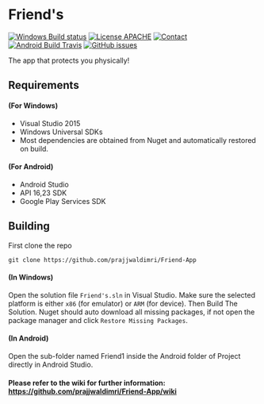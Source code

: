 Friend's
=========
[![Windows Build status](https://ci.appveyor.com/api/projects/status/cie691osqna780e4/branch/master?svg=true)](https://ci.appveyor.com/project/prajjwaldimri/friend-app/branch/master)
[![License APACHE](https://img.shields.io/badge/license-APACHE-642C90.svg?style=flat-square)](https://github.com/prajjwaldimri/Friend-App/blob/master/LICENSE)
[![Contact](https://img.shields.io/badge/contact-@prajjwaldimri-642C90.svg?style=flat-square)](https://twitter.com/prajjwaldimri)
[![Android Build Travis](https://img.shields.io/travis/prajjwaldimri/Friend-App.svg?style=flat-square)](https://travis-ci.org/prajjwaldimri/Friend-App)
[![GitHub issues](https://img.shields.io/github/issues/prajjwaldimri/Friend-App.svg?style=flat-square)](https://github.com/prajjwaldimri/Friend-App/issues)


The app that protects you physically!

## Requirements

#### (For Windows)
- Visual Studio 2015 
- Windows Universal SDKs
- Most dependencies are obtained from Nuget and automatically restored on build.

#### (For Android)
- Android Studio 
- API 16,23 SDK
- Google Play Services SDK


## Building

First clone the repo

    git clone https://github.com/prajjwaldimri/Friend-App

#### (In Windows)

Open the solution file `Friend's.sln` in Visual Studio.  Make sure the selected platform is either `x86` (for emulator) or `ARM` (for device).  Then Build The Solution.  Nuget should auto download all missing packages, if not open the package manager and click `Restore Missing Packages`.

#### (In Android)

Open the sub-folder named Friend1 inside the Android folder of Project directly in Android Studio. 


#### Please refer to the wiki for further information: https://github.com/prajjwaldimri/Friend-App/wiki
